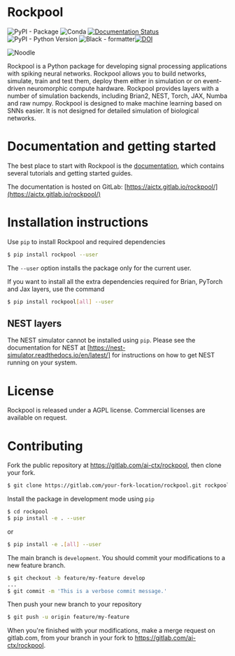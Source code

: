 # Rockpool

![PyPI - Package](https://img.shields.io/pypi/v/rockpool.svg) ![Conda](https://img.shields.io/conda/v/conda-forge/rockpool) [![Documentation Status](https://img.shields.io/badge/docs-ok-green)](https://aictx.gitlab.io/rockpool) ![PyPI - Python Version](https://img.shields.io/pypi/pyversions/rockpool?logo=python) ![Black - formatter](https://img.shields.io/badge/code%20style-black-black)[![DOI](https://zenodo.org/badge/DOI/10.5281/zenodo.3773846.svg)](https://doi.org/10.5281/zenodo.3773846)

![Noodle](https://aictx.gitlab.io/rockpool/_static/noodle-small.png)

Rockpool is a Python package for developing signal processing applications with spiking neural networks. Rockpool allows you to build networks, simulate, train and test them, deploy them either in simulation or on event-driven neuromorphic compute hardware. Rockpool provides layers with a number of simulation backends, including Brian2, NEST, Torch, JAX, Numba and raw numpy. Rockpool is designed to make machine learning based on SNNs easier. It is not designed for detailed simulation of biological networks.

# Documentation and getting started

The best place to start with Rockpool is the [documentation](https://aictx.gitlab.io/rockpool), which contains several tutorials and getting started guides.

The documentation is hosted on GitLab: [https://aictx.gitlab.io/rockpool/](https://aictx.gitlab.io/rockpool/)

# Installation instructions

Use `pip` to install Rockpool and required dependencies

```bash
$ pip install rockpool --user
```

The `--user` option installs the package only for the current user.

If you want to install all the extra dependencies required for Brian, PyTorch and Jax layers, use the command

```bash
$ pip install rockpool[all] --user
```

## NEST layers

The NEST simulator cannot be installed using `pip`. Please see the documentation for NEST at [https://nest-simulator.readthedocs.io/en/latest/] for instructions on how to get NEST running on your system.

# License

Rockpool is released under a AGPL license. Commercial licenses are available on request.

# Contributing

Fork the public repository at https://gitlab.com/ai-ctx/rockpool, then clone your fork.

```bash
$ git clone https://gitlab.com/your-fork-location/rockpool.git rockpool
```

Install the package in development mode using `pip`

```bash
$ cd rockpool
$ pip install -e . --user
```

or

```bash
$ pip install -e .[all] --user
```

The main branch is `development`. You should commit your modifications to a new feature branch.

```bash
$ git checkout -b feature/my-feature develop
...
$ git commit -m 'This is a verbose commit message.'
```

Then push your new branch to your repository

```bash
$ git push -u origin feature/my-feature
```

When you're finished with your modifications, make a merge request on gitlab.com, from your branch in your fork to https://gitlab.com/ai-ctx/rockpool.
